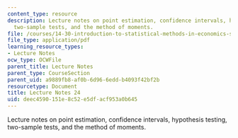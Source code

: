 ```yaml
---
content_type: resource
description: Lecture notes on point estimation, confidence intervals, hypothesis testing,
  two-sample tests, and the method of moments.
file: /courses/14-30-introduction-to-statistical-methods-in-economics-spring-2009/deec4590151e8c52e5dfacf953a0b645_MIT14_30s09_lec24.pdf
file_type: application/pdf
learning_resource_types:
- Lecture Notes
ocw_type: OCWFile
parent_title: Lecture Notes
parent_type: CourseSection
parent_uid: a9889fb8-af0b-6d96-6edd-b4093f42bf2b
resourcetype: Document
title: Lecture Notes 24
uid: deec4590-151e-8c52-e5df-acf953a0b645
---
```

Lecture notes on point estimation, confidence intervals, hypothesis testing, two-sample tests, and the method of moments.

